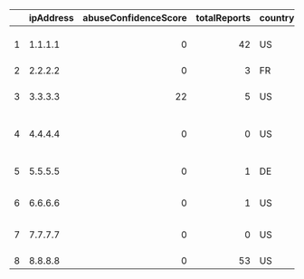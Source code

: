 |    | ipAddress   |   abuseConfidenceScore |   totalReports | countryCode   | hostnames                                          | domain         | isp                                       |
|---:|:------------|-----------------------:|---------------:|:--------------|:---------------------------------------------------|:---------------|:------------------------------------------|
|  1 | 1.1.1.1     |                      0 |             42 | US            | ['one.one.one.one']                                | cloudflare.com | APNIC and CloudFlare DNS Resolver Project |
|  2 | 2.2.2.2     |                      0 |              3 | FR            | []                                                 | orange.com     | Orange S.A.                               |
|  3 | 3.3.3.3     |                     22 |              5 | US            | []                                                 | amazon.com     | Amazon Technologies Inc.                  |
|  4 | 4.4.4.4     |                      0 |              0 | US            | []                                                 | level3.com     | Level 3 Communications Inc.               |
|  5 | 5.5.5.5     |                      0 |              1 | DE            | ['dynamic-005-005-005-005.5.5.pool.telefonica.de'] | telefonica.de  | Telefonica Germany GmbH & Co. OHG         |
|  6 | 6.6.6.6     |                      0 |              1 | US            | []                                                 | army.mil       | Headquarters USAISC                       |
|  7 | 7.7.7.7     |                      0 |              0 | US            | []                                                 | nic.mil        | DoD Network Information Center            |
|  8 | 8.8.8.8     |                      0 |             53 | US            | ['dns.google']                                     | google.com     | Google LLC                                |